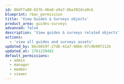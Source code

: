 ```yaml
---
id: 86dffa00-657b-46e0-a9a7-8ba392dca9cb
blueprint: rbac_permission
title: 'View Guides & Surveys objects'
product_area: guides-surveys
advanced: false
description: 'View guides & surveys related objects'
actions:
  - 'view all guides and surveys assets'
updated_by: b6c6019f-27db-41a7-98bb-07c9b90f212b
updated_at: 1761239482
default_permissions:
  - admin
  - manager
  - member
  - viewer
---
```


